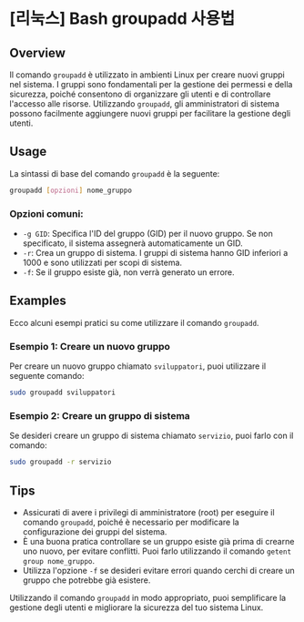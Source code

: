 # [리눅스] Bash groupadd 사용법

## Overview
Il comando `groupadd` è utilizzato in ambienti Linux per creare nuovi gruppi nel sistema. I gruppi sono fondamentali per la gestione dei permessi e della sicurezza, poiché consentono di organizzare gli utenti e di controllare l'accesso alle risorse. Utilizzando `groupadd`, gli amministratori di sistema possono facilmente aggiungere nuovi gruppi per facilitare la gestione degli utenti.

## Usage
La sintassi di base del comando `groupadd` è la seguente:

```bash
groupadd [opzioni] nome_gruppo
```

### Opzioni comuni:
- `-g GID`: Specifica l'ID del gruppo (GID) per il nuovo gruppo. Se non specificato, il sistema assegnerà automaticamente un GID.
- `-r`: Crea un gruppo di sistema. I gruppi di sistema hanno GID inferiori a 1000 e sono utilizzati per scopi di sistema.
- `-f`: Se il gruppo esiste già, non verrà generato un errore.

## Examples
Ecco alcuni esempi pratici su come utilizzare il comando `groupadd`.

### Esempio 1: Creare un nuovo gruppo
Per creare un nuovo gruppo chiamato `sviluppatori`, puoi utilizzare il seguente comando:

```bash
sudo groupadd sviluppatori
```

### Esempio 2: Creare un gruppo di sistema
Se desideri creare un gruppo di sistema chiamato `servizio`, puoi farlo con il comando:

```bash
sudo groupadd -r servizio
```

## Tips
- Assicurati di avere i privilegi di amministratore (root) per eseguire il comando `groupadd`, poiché è necessario per modificare la configurazione dei gruppi del sistema.
- È una buona pratica controllare se un gruppo esiste già prima di crearne uno nuovo, per evitare conflitti. Puoi farlo utilizzando il comando `getent group nome_gruppo`.
- Utilizza l'opzione `-f` se desideri evitare errori quando cerchi di creare un gruppo che potrebbe già esistere.

Utilizzando il comando `groupadd` in modo appropriato, puoi semplificare la gestione degli utenti e migliorare la sicurezza del tuo sistema Linux.